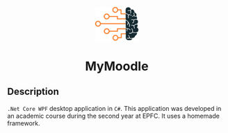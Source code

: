 <p align="center">
  <img alt="Logo" src="https://github.com/Xebache/MyMoodle/blob/main/prbd_a03/Resources/brain.png" width="100" />
</p>
<h1 align="center">
  MyMoodle
</h1>

## Description

 `.Net Core WPF` desktop application in `C#`.
  This application was developed in an academic course during the second year at EPFC.
 It uses a homemade framework.
